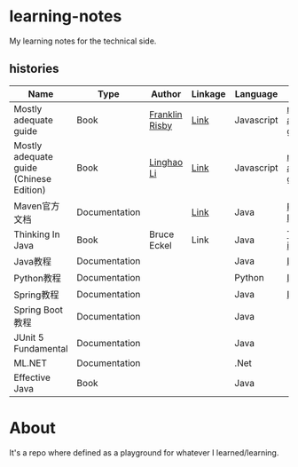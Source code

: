 # learning-notes

My learning notes for the technical side.


## histories    


Name | Type | Author | Linkage | Language | Folder
--------| ---- | ------ | --- | ------- | -------
Mostly adequate guide | Book |  [Franklin Risby](https://github.com/DrBoolean) | [Link](https://github.com/MostlyAdequate/mostly-adequate-guide) | Javascript | [mostly-adequate-guide](./mostly-adequate-guide)
Mostly adequate guide (Chinese Edition) | Book | [Linghao Li](https://github.com/llh911001) | [Link](https://github.com/llh911001/mostly-adequate-guide-chinese/) | Javascript | [mostly-adequate-guide](./mostly-adequate-guide)
Maven官方文档 | Documentation |  | [Link](http://maven.apache.org/guides/index.html) | Java | [Part I](./maven-tutorial), [Part II](./maven-tutorial-2)
Thinking In Java | Book | Bruce Eckel | Link | Java  | [Thinking in java](./thinking_in_java)
Java教程 | Documentation |  |  | Java | [Link](./java-tutorial)
Python教程 | Documentation |  |  | Python | [Link](./python-tutorial)
Spring教程 | Documentation |  |  | Java | [Link](./spring-tutorial)
Spring Boot教程 | Documentation |  |  | Java | 
JUnit 5 Fundamental | Documentation |  |  | Java | 
ML.NET | Documentation | | | .Net | 
Effective Java | Book | | | Java | 


# About

It's a repo where defined as a playground for whatever I learned/learning.
